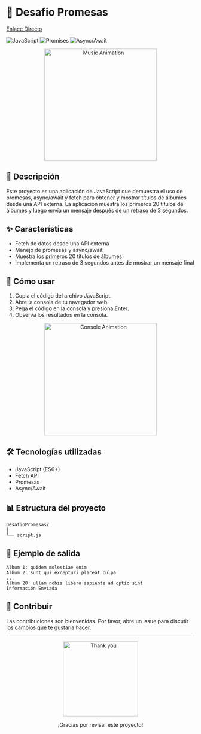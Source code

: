 # 🎵 Desafio Promesas

[Enlace Directo](https://desafio-promesas-ivory.vercel.app/)

![JavaScript](https://img.shields.io/badge/javascript-%23323330.svg?style=for-the-badge&logo=javascript&logoColor=%23F7DF1E)
![Promises](https://img.shields.io/badge/promises-%23B7178C.svg?style=for-the-badge&logo=javascript&logoColor=white)
![Async/Await](https://img.shields.io/badge/async%2Fawait-%23000000.svg?style=for-the-badge&logo=javascript&logoColor=white)

<p align="center">
  <img src="https://media.giphy.com/media/13FrpeVH09Zrb2/giphy.gif" alt="Music Animation" width="300">
</p>

## 📌 Descripción

Este proyecto es una aplicación de JavaScript que demuestra el uso de promesas, async/await y fetch para obtener y mostrar títulos de álbumes desde una API externa. La aplicación muestra los primeros 20 títulos de álbumes y luego envía un mensaje después de un retraso de 3 segundos.

## ✨ Características

- Fetch de datos desde una API externa
- Manejo de promesas y async/await
- Muestra los primeros 20 títulos de álbumes
- Implementa un retraso de 3 segundos antes de mostrar un mensaje final

## 🚀 Cómo usar

1. Copia el código del archivo JavaScript.
2. Abre la consola de tu navegador web.
3. Pega el código en la consola y presiona Enter.
4. Observa los resultados en la consola.

<p align="center">
  <img src="https://media.giphy.com/media/QUmpqPoJ886Iw/giphy.gif" alt="Console Animation" width="300">
</p>

## 🛠️ Tecnologías utilizadas

- JavaScript (ES6+)
- Fetch API
- Promesas
- Async/Await

## 📊 Estructura del proyecto

```
DesafioPromesas/
│
└── script.js
```

## 📝 Ejemplo de salida

```
Album 1: quidem molestiae enim
Album 2: sunt qui excepturi placeat culpa
...
Album 20: ullam nobis libero sapiente ad optio sint
Información Enviada
```

## 👥 Contribuir

Las contribuciones son bienvenidas. Por favor, abre un issue para discutir los cambios que te gustaría hacer.

---

<p align="center">
  <img src="https://media.giphy.com/media/3oKIPnAiaMCws8nOsE/giphy.gif" alt="Thank you" width="200">
</p>

<p align="center">
  ¡Gracias por revisar este proyecto!
</p>